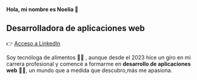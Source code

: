 **Hola, mi nombre es Noelia 👋**

## Desarrolladora de aplicaciones web

:point_right: [Acceso a LinkedIn](https://www.linkedin.com/in/noelia-c%C3%A1mara-pe%C3%B1a/)

Soy tecnóloga de alimentos :woman_scientist: , aunque desde el 2023 hice un giro en mi carrera profesional y comencé a formarme en  **desarrollo de aplicaciones web** :woman_technologist:, un mundo que a medida que descubro,más me apasiona.





